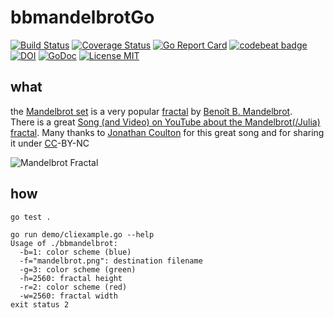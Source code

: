 # bbmandelbrotGo

[![Build Status](https://travis-ci.org/SimonWaldherr/bbmandelbrotGo.svg?branch=master)](https://travis-ci.org/SimonWaldherr/bbmandelbrotGo) 
[![Coverage Status](https://coveralls.io/repos/SimonWaldherr/bbmandelbrotGo/badge.png)](https://coveralls.io/r/SimonWaldherr/bbmandelbrotGo) 
[![Go Report Card](https://goreportcard.com/badge/github.com/simonwaldherr/bbmandelbrotGo)](https://goreportcard.com/report/github.com/simonwaldherr/bbmandelbrotGo) 
[![codebeat badge](https://codebeat.co/badges/f99a42ee-8dae-4cb9-8c88-c27d20b79edd)](https://codebeat.co/projects/github-com-simonwaldherr-bbmandelbrotgo-master)  
[![DOI](https://zenodo.org/badge/22044354.svg)](https://zenodo.org/badge/latestdoi/22044354) 
[![GoDoc](https://img.shields.io/badge/godoc-reference-blue.svg)](https://godoc.org/github.com/SimonWaldherr/bbmandelbrotGo) 
[![License MIT](https://img.shields.io/badge/license-MIT-blue.svg?style=flat)](https://raw.githubusercontent.com/SimonWaldherr/bbmandelbrotGo/master/LICENSE) 

## what
 
the [Mandelbrot set](http://en.wikipedia.org/wiki/Mandelbrot_set) is a very popular [fractal](http://en.wikipedia.org/wiki/Fractal) by [Benoît B. Mandelbrot](http://en.wikipedia.org/wiki/Benoit_Mandelbrot).  
There is a great [Song (and Video) on YouTube about the Mandelbrot(/Julia) fractal](https://www.youtube.com/watch?v=ES-yKOYaXq0). 
Many thanks to [Jonathan Coulton](https://www.jonathancoulton.com) for this great song and for sharing it under [CC](https://creativecommons.org)-BY-NC

![Mandelbrot Fractal](https://raw.githubusercontent.com/SimonWaldherr/bbmandelbrotGo/master/mandelbrot.png)

## how

```
go test .
```

```
go run demo/cliexample.go --help
Usage of ./bbmandelbrot:
  -b=1: color scheme (blue)
  -f="mandelbrot.png": destination filename
  -g=3: color scheme (green)
  -h=2560: fractal height
  -r=2: color scheme (red)
  -w=2560: fractal width
exit status 2
```

